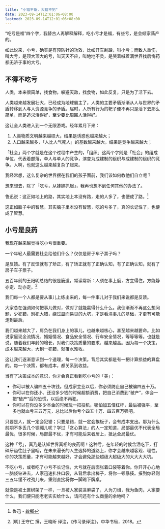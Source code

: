 ```yaml
---
title: "小错不断，大错不犯"
date: 2023-09-14T12:01:06+08:00
lastmod: 2023-09-14T12:01:06+08:00
---
```


“吃亏是福”四个字，我替古人再解释解释，吃小亏才是福，有些亏，是会倾家荡产的。

如此说来，小亏，确实是有预防针的功效，比如开车刮蹭，叫小亏；而致人重伤，叫大亏，是顶大顶大的亏，叫天天不应，叫地地不灵，是哭着喊着满世界找后悔药都无济于事的大亏。

<!--more-->

## 不得不吃亏

人类，本来很简单，找食物，躲避天敌，找食物，如此反复，只是为了活下去。

人类越来越发展壮大，已经成为地球霸主了，人类的主要矛盾渐渐从人与世界的矛盾转移到人与人资源竞争的矛盾。届时，人所有行为的靶子便不再只是活下去那么简单，而是追求活得好，至少要比周围人活得好。

这让全人类进入到一个无限游戏。经年累月下来：

1. 人类物质文明越来越硕大，结果是诱惑也越来越大；
2. 人口越来越多，「人比人气死人」的基数越来越大，结果是竞争越来越大；

「社会」两个字就是在这个过程中产生的，「组织」这两个字则是「社会」的组成单位，代表着部落，单人与单人的竞争，演变为成建制的组织与成建制的组织的竞争。人啊，也就这么越来越复杂了起来。

我经常想，这么复杂的世界摆在我们的孩子面前，我们该如何教他们自立呢？

想来想去，除了「吃亏，从娃娃抓起」，我再也想不到任何其他的办法了。

鲁迅说：这正如地上的路，其实地上本没有路，走的人多了，也便成了路。[^1]

[^1]: 魯迅 - [故鄉](https://zh.wikisource.org/wiki/故鄉)

这正如脑子中的智慧，其实脑子里本没有智慧，吃的亏多了，真的长记性了，也便成了智慧。

## 小亏是良药

我现在越来越觉得吃小亏很重要。

一个年轻人最需要社会给他们什么？仅仅是房子车子票子吗？

是反馈。有了反馈就有了矫正，有了矫正就有了正确认知，有了正确认知，就有了房子车子票子。

五百年前的王阳明总结的很是筋道，常读常新：人须在事上磨，方立得住，方能静亦定、动亦定。[^2]

[^2]: [明] 王守仁 撰，王晓昕 译注，《传习录译注》，中华书局，2018。

我们每一个人都是要从事儿上练出来的，每一件事儿对于我们来说都是反馈。

大家总在强调如何把事儿做对，做对了就能赢得什么什么。我倒渐渐不再这么想问题，少犯错，别犯大错，绕过显而易见的大坑，才是看清事儿的基础，才更有可能走到最后。

我们越来越大了，肩负在我们身上的事儿，也越来越核心，甚至越来越要命。比如说家庭现金流情况、婚姻情况、食品安全情况、行车安全情况，等等等等。也就是说，随着我们年龄的增长，对我们决策质量的要求，越来越高。因为每一个决策，成本越来越大，大到一犯错，就覆水难收。

这让我们逐渐意识到一个道理，每一个决策，背后其实都是有一把计算损益的算盘的。每一个决策，都有成本，都关系到收益。

当有了决策成本的意识，你才会真正看到吃小亏的「美」：

- 你可以被人骗四五十块钱，但成家立业以后，你必须防止自己被骗四五十万。
- 你可以在你还小、还没多少钱的时候超额消费，把自己消费到“破产”，体会一把“破产”后的恐慌，以后绝不再犯。
- 你可以在你没多少本金的时候玩一把投机，哪怕加五倍杠杆，最后被强平，至多也就血亏三五万元，总比以后你亏个四五十万、四五百万强吧。

只要是人，就一定会犯错；只要是错，就一定会挨板子，会有成本支出。那为什么前期不多丢几个钢蹦儿呢？学过「贪心算法」的人一定知道，局部最优不代表全局最优，很多时候，局部最不优，才有可能后来者居上，抵达全局最优。

这种「亏」，真乃是认知世界真相的良药啊！这种亏，在年轻的时候含泪吃下，打碎牙齿往肚子里咽，在未来漫长的人生选择的道路上，你才会越来越客观、理性。你的决策质量，才有可能越来越好，才会避免那些超级大超级大的大大大大坑。

不吃小亏，或者吃了小亏不长记性，大亏就在后面张着口袋等着你。你开开心心地一脑袋钻进去，人家迅速扎住口袋，从背后拿出棒子，将你一顿暴揍。揍到你轻则三五年缓不过劲儿来，重则直接将你一脚踢下牌桌。

就像是被土匪绑架了一样，一旦被人家装进麻袋了，人为刀俎，我为鱼肉，人家要什么，我们便只能老老实实给什么，请问还有什么商量的余地吗？
